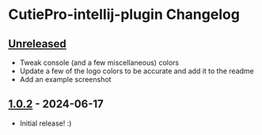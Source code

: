 <!-- Keep a Changelog guide -> https://keepachangelog.com -->

# CutiePro-intellij-plugin Changelog

## [Unreleased]

- Tweak console (and a few miscellaneous) colors
- Update a few of the logo colors to be accurate and add it to the readme
- Add an example screenshot

## [1.0.2] - 2024-06-17

- Initial release! :)

[Unreleased]: https://github.com/jezzy-ultra/CutiePro-intellij-plugin/compare/v1.0.2...HEAD
[1.0.2]: https://github.com/jezzy-ultra/CutiePro-intellij-plugin/commits/v1.0.2
